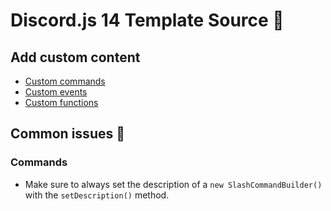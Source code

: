 # Discord.js 14 Template Source 📂

## Add custom content
- [Custom commands](https://github.com/kubgus/discord-js-14-template/blob/master/src/commands/README.md)
- [Custom events](https://github.com/kubgus/discord-js-14-template/blob/master/src/events/README.md)
- [Custom functions](https://github.com/kubgus/discord-js-14-template/tree/master/src/functions/README.md)

## Common issues 🌋
### Commands
- Make sure to always set the description of a `new SlashCommandBuilder()` with the `setDescription()` method.